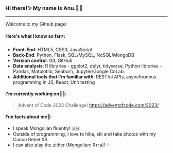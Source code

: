 ### Hi there!✨ My name is Anu.👩‍💻 

---

Welcome to my Github page!

#### Here's what I know so far⭐:
* **Front-End**: HTML5, CSS3, JavaScript
* **Back-End**: Python, Flask, SQL/MySQL, NoSQL/MongoDB
* **Version control**: Git, GitHub
* **Data analysis**: R libraries - ggplot2, dplyr, tidyverse. Python libraries - Pandas, Matplotlib, Seaborn, Jupyter/Google CoLab.
* **Additional tools that I'm familiar with**: RESTful APIs, asynchronous programming in JS, React, Unit testing


#### I'm currently working on👩‍🎓: 

> Advent of Code 2023 Challenge!
> https://adventofcode.com/2023/

#### Fun facts about me👀:
* I speak Mongolian fluently! 🇲🇳
* Outside of programming, I love to hike, ski and take photos with my Canon Rebel XS. 
* I can also play the zither (Mongolian: Ятга)! ✨
